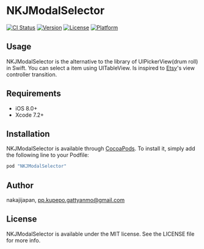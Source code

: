 # NKJModalSelector

[![CI Status](http://img.shields.io/travis/nakajijapan/NKJModalSelector.svg?style=flat)](https://travis-ci.org/nakajijapan/NKJModalSelector)
[![Version](https://img.shields.io/cocoapods/v/NKJModalSelector.svg?style=flat)](http://cocoapods.org/pods/NKJModalSelector)
[![License](https://img.shields.io/cocoapods/l/NKJModalSelector.svg?style=flat)](http://cocoapods.org/pods/NKJModalSelector)
[![Platform](https://img.shields.io/cocoapods/p/NKJModalSelector.svg?style=flat)](http://cocoapods.org/pods/NKJModalSelector)

## Usage

NKJModalSelector is the alternative to the library of UIPickerView(drum roll) in Swift. You can select a item using UITableView.
Is inspired to [Etsy](https://www.etsy.com/)'s view controller transition.

## Requirements

- iOS 8.0+
- Xcode 7.2+


## Installation

NKJModalSelector is available through [CocoaPods](http://cocoapods.org). To install
it, simply add the following line to your Podfile:

```ruby
pod "NKJModalSelector"
```

## Author

nakajijapan, pp.kupepo.gattyanmo@gmail.com

## License

NKJModalSelector is available under the MIT license. See the LICENSE file for more info.
